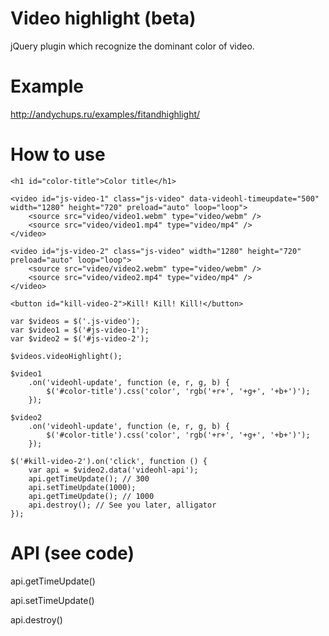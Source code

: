 Video highlight (beta)
=========
jQuery plugin which recognize the dominant color of video.

Example
=========
http://andychups.ru/examples/fitandhighlight/

How to use
=========
```
<h1 id="color-title">Color title</h1>

<video id="js-video-1" class="js-video" data-videohl-timeupdate="500" width="1280" height="720" preload="auto" loop="loop">
    <source src="video/video1.webm" type="video/webm" />
    <source src="video/video1.mp4" type="video/mp4" />
</video>

<video id="js-video-2" class="js-video" width="1280" height="720" preload="auto" loop="loop">
    <source src="video/video2.webm" type="video/webm" />
    <source src="video/video2.mp4" type="video/mp4" />
</video>

<button id="kill-video-2">Kill! Kill! Kill!</button>
```

```
var $videos = $('.js-video');
var $video1 = $('#js-video-1');
var $video2 = $('#js-video-2');

$videos.videoHighlight();

$video1
    .on('videohl-update', function (e, r, g, b) {
        $('#color-title').css('color', 'rgb('+r+', '+g+', '+b+')');
    });

$video2
    .on('videohl-update', function (e, r, g, b) {
        $('#color-title').css('color', 'rgb('+r+', '+g+', '+b+')');
    });

$('#kill-video-2').on('click', function () {
    var api = $video2.data('videohl-api');
    api.getTimeUpdate(); // 300
    api.setTimeUpdate(1000);
    api.getTimeUpdate(); // 1000
    api.destroy(); // See you later, alligator    
});

```

API (see code)
=========
api.getTimeUpdate()

api.setTimeUpdate()

api.destroy()
